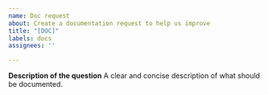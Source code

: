 ```yaml
---
name: Doc request
about: Create a documentation request to help us improve
title: "[DOC]"
labels: docs
assignees: ''

---
```


**Description of the question**
A clear and concise description of what should be documented.
